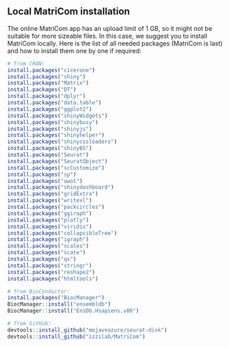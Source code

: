 ## Local MatriCom installation
The online MatriCom app has an upload limit of 1 GB, so it might not be suitable for more sizeable files. In this case, we suggest you to install MatriCom locally. Here is the list of all needed packages (MatriCom is last) and how to install them one by one if required:

```r
# from CRAN:
install.packages("cicerone")
install.packages("shiny")
install.packages("Matrix")
install.packages("DT")
install.packages("dplyr")
install.packages("data.table")
install.packages("ggplot2")
install.packages("shinyWidgets")
install.packages("shinybusy")
install.packages("shinyjs")
install.packages("shinyhelper")
install.packages("shinycssloaders")
install.packages("shinyBS")
install.packages("Seurat")
install.packages("SeuratObject")
install.packages("scCustomize")
install.packages("sp")
install.packages("uwot")
install.packages("shinydashboard")
install.packages("gridExtra")
install.packages("writexl")
install.packages("packcircles")
install.packages("ggiraph")
install.packages("plotly")
install.packages("viridis")
install.packages("collapsibleTree")
install.packages("igraph")
install.packages("scales")
install.packages("scate")
install.packages("qs")
install.packages("stringr")
install.packages("reshape2")
install.packages("htmltools")

# from BioConductor:
install.packages("BiocManager")
BiocManager::install("ensembldb")
BiocManager::install("EnsDb.Hsapiens.v86")

# from GitHub:
devtools::install_github("mojaveazure/seurat-disk")
devtools::install_github("izzilab/MatriCom")
```
